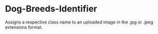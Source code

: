 # Dog-Breeds-Identifier
Assigns a respective class name to an uploaded image in the .jpg or .jpeg extensions format.
